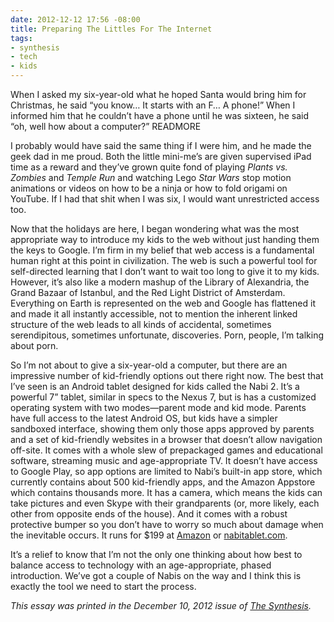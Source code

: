 ```yaml
---
date: 2012-12-12 17:56 -08:00
title: Preparing The Littles For The Internet
tags:
- synthesis
- tech
- kids
---
```

When I asked my six-year-old what he hoped Santa would bring him for Christmas, he said &ldquo;you know… It starts with an F… A phone!&rdquo; When I informed him that he couldn&rsquo;t have a phone 
until he was sixteen, he said &ldquo;oh, well how about a computer?&rdquo;
READMORE

I probably would have said the same thing if I were him, and he made the geek dad in me proud. Both the little mini-me&rsquo;s are given supervised iPad time as a reward and they&rsquo;ve grown quite 
fond of playing _Plants vs. Zombies_ and _Temple Run_ and watching Lego _Star Wars_ stop motion animations or videos on how to be a ninja or how to fold origami on YouTube. 
If I had that shit when I was six, I would want unrestricted access too.

Now that the holidays are here, I began wondering what was the most appropriate way to introduce my kids to the web without just handing them the keys to Google. I&rsquo;m firm in my belief that web 
access is a fundamental human right at this point in civilization. The web is such a powerful tool for self-directed learning that I don&rsquo;t want to wait too long to give it to my kids. However, 
it&rsquo;s also like a modern mashup of the Library of Alexandria, the Grand Bazaar of Istanbul, and the Red Light District of Amsterdam. Everything on Earth is represented on the web and Google has 
flattened it and made it all instantly accessible, not to mention the inherent linked structure of the web leads to all kinds of accidental, sometimes serendipitous, sometimes unfortunate, discoveries. 
Porn, people, I&rsquo;m talking about porn.

So I&rsquo;m not about to give a six-year-old a computer, but there are an impressive number of kid-friendly options out there right now. The best that I&rsquo;ve seen is an Android tablet designed 
for kids called the Nabi 2. It&rsquo;s a powerful 7&rdquo; tablet, similar in specs to the Nexus 7, but is has a customized operating system with two modes&mdash;parent mode and kid mode. Parents 
have full access to the latest Android OS, but kids have a simpler sandboxed interface, showing them only those apps approved by parents and a set of kid-friendly websites in a browser that doesn&rsquo;t 
allow navigation off-site. It comes with a whole slew of prepackaged games and educational software, streaming music and age-appropriate TV. It doesn&rsquo;t have access to Google Play, so app options 
are limited to Nabi&rsquo;s built-in app store, which currently contains about 500 kid-friendly apps, and the Amazon Appstore which contains thousands more. It has a camera, which means the kids can 
take pictures and even Skype with their grandparents (or, more likely, each other from opposite ends of the house). And it comes with a robust protective bumper so you don&rsquo;t have to worry so 
much about damage when the inevitable occurs. It runs for $199 at [Amazon](http://www.amazon.com/Fuhu-NABI-NABI2-NV7A-7-Inch-Tablet/dp/B008DBI5RI/ref=sr_1_1?ie=UTF8&amp;qid=1355372519&amp;sr=8-1) or 
[nabitablet.com](http://www.nabitablet.com).

It&rsquo;s a relief to know that I&rsquo;m not the only one thinking about how best to balance access to technology with an age-appropriate, phased introduction. We&rsquo;ve got a couple of Nabis 
on the way and I think this is exactly the tool we need to start the process.

_This essay was printed in the December 10, 2012 issue of [The Synthesis](http://synthesisweekly.com/)._
